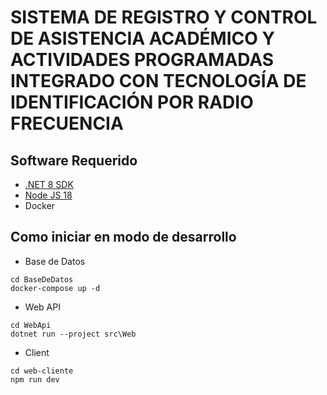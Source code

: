 # SISTEMA DE REGISTRO Y CONTROL DE ASISTENCIA ACADÉMICO Y ACTIVIDADES PROGRAMADAS INTEGRADO CON TECNOLOGÍA DE IDENTIFICACIÓN POR RADIO FRECUENCIA 

## Software Requerido

- [.NET 8 SDK](https://download.visualstudio.microsoft.com/download/pr/cb56b18a-e2a6-4f24-be1d-fc4f023c9cc8/be3822e20b990cf180bb94ea8fbc42fe/dotnet-sdk-8.0.101-win-x64.exe)
- [Node JS 18](https://nodejs.org/dist/v18.12.0/node-v18.12.0-x64.msi)
- Docker

## Como iniciar en modo de desarrollo

- Base de Datos
```
cd BaseDeDatos
docker-compose up -d
```

- Web API
```
cd WebApi
dotnet run --project src\Web
```

- Client
```
cd web-cliente
npm run dev
```